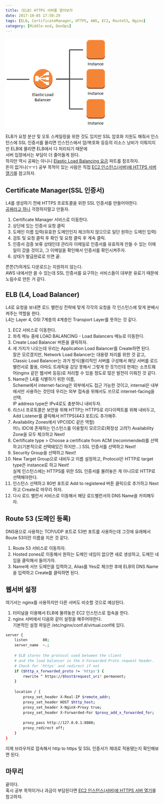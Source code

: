 ```yaml
---
title: (ELB) HTTPS 서버를 열어보자
date: 2017-10-05 17:50:29
tags: [ELB, CertificateManager, HTTPS, AWS, EC2, Route53, Nginx]
category: [Middle-end, DevOps]
---
```

![요청을 분산해주는 Load Balancer](/images/https-with-elb/thumb.png)  

ELB가 요청 분산 및 오토 스케일링을 위한 것도 있지만 SSL 암호화 지원도 해줘서
인스턴스에 SSL 인증서를 물리면 인스턴스에서 암/복호화 등등의 리소스 낭비가 이뤄지지만 ELB에 물리면 ELB에서 다 처리되기 때문에  
서버 입장에서는 부담이 더 줄어들게 된다.  
하지만 역시 공짜는 아니니 [Elastic Load Balancing 요금](https://aws.amazon.com/ko/elasticloadbalancing/pricing/) 파트를 참조하자.  
돈이 없거나(ㅜㅜ) 공부 목적이 있는 사람은 직접 [EC2 인스턴스(서버)에 HTTPS 서버 열기](/2017/10/05/letsencrypt-with-certbot-feat-aws/)를 참고하자.  

## Certificate Manager(SSL 인증서)
L4를 생성하기 전에 HTTPS 프로토콜을 위한 SSL 인증서를 만들어야한다.  
[공짜라고 하니](https://aws.amazon.com/ko/blogs/korea/new-aws-certificate-manager-deploy-ssltls-based-apps-on-aws/) 걱정하지말고 만들자.  

1. Certificate Manager 서비스로 이동한다.  
2. 상단에 있는 인증서 요청 클릭  
3. 도메인 이름 입력(유효한 도메인인지 체크하지 않으므로 일단 원하는 도메인 입력)  
4. 검토 및 요청 클릭 후 확인 및 요청 클릭 후 계속 클릭.  
5. 인증서 검증 보류 상태인데 관리자 이메일로 인증서를 유효하게 만들 수 있는 이메일이 갔을 것이고, 그 이메일을 확인해서 인증서를 확인시켜주자.    
6. 상태가 발급완료로 뜨면 끝.

쫀쫀(?)하게도 다운로드는 지원하지 않는다.  
AWS 내에서만 쓸 수 있는데 SSL 인증서를 요구하는 서비스들이 대부분 유료기 때문에 노림수로 만든 거 같다.

## ELB (L4, Load Balancer)
L4로 요청을 보내면 로드 밸런싱 전략에 맞게 각각의 요청을 각 인스턴스에 맞게 분배시켜주는 역할을 한다.  
L4는 Layer 4, OSI 7계층의 4계층인 Transport Layer를 뜻하는 것 같다.  

1. EC2 서비스로 이동한다.  
2. 좌측 메뉴 중에 LOAD BALANCING - Load Balancers 메뉴로 이동한다.  
3. Create Load Balancer 버튼을 클릭하자.  
4. 세 가지가 나오는데 우리는 Application Load Balancer를 Create하면 된다.  
잘은 모르겠지만, Network Load Balancer는 대용량 처리를 위한 것 같고, 
Classic Load Balancer는 과거 방식(물리적인 서버를 구성해서 해당 서버를 로드 밸런서로 활용, 아마도 트래픽을 감당 못해서 그렇게 한 듯?)인데
현재는 소프트웨어(nginx 같은 웹서버 등등)로 처리할 수 있을 정도로 많은 발전이 이뤄진 것 같다.  
5. Name은 L4를 식별하기 위한 이름,  
Scheme에서 internet-facing은 외부에서도 접근 가능한 것이고, internal은 내부에서만 사용하는 것인데 우리는 외부 접속을 위해서도 쓰므로 internet-facing을 선택.  
IP address type은 IPv4로도 충분하니 내비두자.  
6. 리스너 프로토콜은 보안을 위해 HTTP는 HTTPS로 리다이렉트를 위해 내비두고,
Add Listener를 클릭해서 HTTPS(443 포트)도 추가해주.  
7. Availability Zones에서 VPC(IDC 같은 역할)  
어느 IDC에 존재하는 인스턴스를 이용할지 모르므로(확장성 고려?) Availability Zone을 모두 체크하고 Next!  
8. Certificate type > Choose a certificate from ACM (recommended)를 선택하고(기본적으로 선택돼있긴 하지만...) SSL 인증서를 선택하고 Next!  
9. Security Group을 선택하고 Next!  
10. New Target Group으로 내비두고 이름 설정하고, Protocol은 HTTP로 target type은 instance로 하고 Next!  
실제 인스턴스에는 HTTPS를 위한 SSL 인증서를 물려놓은 게 아니므로 HTTP로 선택해야한다.  
11. 인스턴스 선택하고 80번 포트로 Add to registered 버튼 클릭으로 추가하고 Next하고 Create로 마무리 하자.
12. 다시 로드 밸런서 서비스로 이동해서 해당 로드밸런서의 DNS Name을 카피해두자.

## Route 53 (도메인 등록)
DNS용으로 사용하는 TCP/UDP 포트로 53번 포트를 사용하는데 그것에 유래해서 Route 53이란 이름을 지은 것 같다.  
  
1. Route 53 서비스로 이동하자.  
2. Hosted zones로 이동해서 원하는 도메인 네임이 없으면 새로 생성하고, 도메인 네임을 클릭해서 들어가자.
3. Name에 서브 도메인을 입력하고, Alias를 Yes로 체크한 후에 ELB의 DNS Name을 입력하고 Create를 클릭하면 된다. 

## 웹서버 설정
여기서는 nginx를 사용하지만 다른 서버도 비슷할 것으로 예상된다.  

1. 터미널을 이용해서 ELB에 물려놓은 EC2 인스턴스로 접속을 한다.  
2. nginx 서버에서 다음와 같이 설정을 해주어야한다.  
기본적인 설정 파일은 /etc/nginx/conf.d/virtual.conf에 있다.  

```bash
server {
    listen       80;
    server_name  ~.;

    # ELB stores the protocol used between the client
    # and the load balancer in the X-Forwarded-Proto request header.
    # Check for 'https' and redirect if not
    if ($http_x_forwarded_proto != 'https') {
        rewrite ^ https://$host$request_uri? permanent;
    }

    location / {
        proxy_set_header X-Real-IP $remote_addr;
        proxy_set_header HOST $http_host;
        proxy_set_header X-NginX-Proxy true;
        proxy_set_header X-Forwarded-For $proxy_add_x_forwarded_for;

        proxy_pass http://127.0.0.1:8080;
        proxy_redirect off;
    }
}
```
이제 브라우저로 접속해서 http to https 및 SSL 인증서가 제대로 적용됐는지 확인해보면 된다.  

## 마무리
끝이다.  
혹시 공부 목적이거나 과금이 부담된다면 [EC2 인스턴스(서버)에 HTTPS 서버 열기](/2017/10/05/letsencrypt-with-certbot-feat-aws/)를 참고하자.